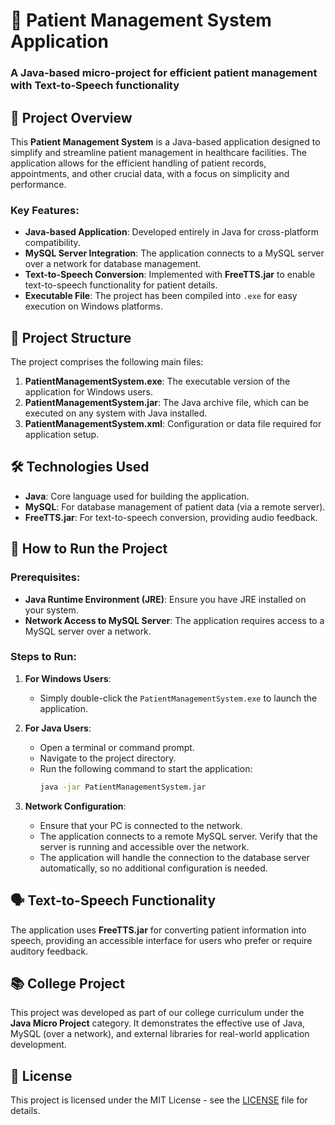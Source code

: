 # 🏥 Patient Management System Application

### A Java-based micro-project for efficient patient management with Text-to-Speech functionality

## 📜 Project Overview

This **Patient Management System** is a Java-based application designed to simplify and streamline patient management in healthcare facilities. The application allows for the efficient handling of patient records, appointments, and other crucial data, with a focus on simplicity and performance.

### Key Features:
- **Java-based Application**: Developed entirely in Java for cross-platform compatibility.
- **MySQL Server Integration**: The application connects to a MySQL server over a network for database management.
- **Text-to-Speech Conversion**: Implemented with **FreeTTS.jar** to enable text-to-speech functionality for patient details.
- **Executable File**: The project has been compiled into `.exe` for easy execution on Windows platforms.

## 📁 Project Structure

The project comprises the following main files:

1. **PatientManagementSystem.exe**: The executable version of the application for Windows users.
2. **PatientManagementSystem.jar**: The Java archive file, which can be executed on any system with Java installed.
3. **PatientManagementSystem.xml**: Configuration or data file required for application setup.

## 🛠️ Technologies Used

- **Java**: Core language used for building the application.
- **MySQL**: For database management of patient data (via a remote server).
- **FreeTTS.jar**: For text-to-speech conversion, providing audio feedback.
  
## 🚀 How to Run the Project

### Prerequisites:
- **Java Runtime Environment (JRE)**: Ensure you have JRE installed on your system.
- **Network Access to MySQL Server**: The application requires access to a MySQL server over a network.

### Steps to Run:

1. **For Windows Users**:
   - Simply double-click the `PatientManagementSystem.exe` to launch the application.

2. **For Java Users**:
   - Open a terminal or command prompt.
   - Navigate to the project directory.
   - Run the following command to start the application:
     ```bash
     java -jar PatientManagementSystem.jar
     ```

3. **Network Configuration**:
   - Ensure that your PC is connected to the network.
   - The application connects to a remote MySQL server. Verify that the server is running and accessible over the network.
   - The application will handle the connection to the database server automatically, so no additional configuration is needed.

## 🗣️ Text-to-Speech Functionality

The application uses **FreeTTS.jar** for converting patient information into speech, providing an accessible interface for users who prefer or require auditory feedback.

## 📚 College Project

This project was developed as part of our college curriculum under the **Java Micro Project** category. It demonstrates the effective use of Java, MySQL (over a network), and external libraries for real-world application development.

## 📜 License

This project is licensed under the MIT License - see the [LICENSE](LICENSE) file for details.

